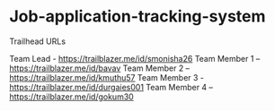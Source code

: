 # Job-application-tracking-system

Trailhead URLs

Team Lead - https://trailblazer.me/id/smonisha26
Team Member 1 – https://trailblazer.me/id/bavav
Team Member 2 – https://trailblazer.me/id/kmuthu57
Team Member 3 - https://trailblazer.me/id/durgaies001
Team Member 4 – https://trailblazer.me/id/gokum30
